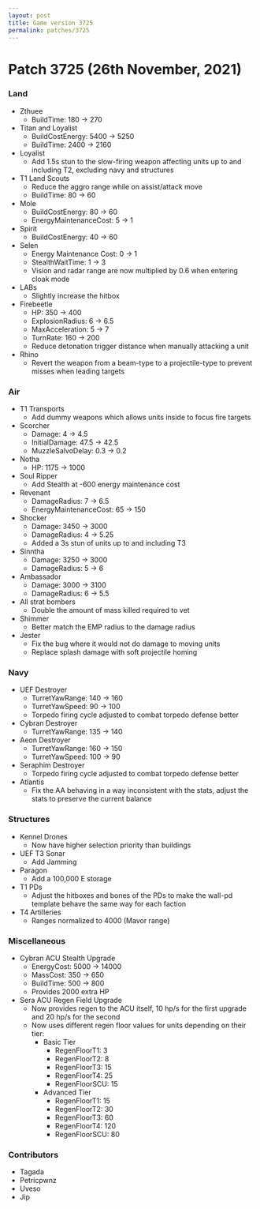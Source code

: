 ```yaml
---
layout: post
title: Game version 3725
permalink: patches/3725
---
```


# Patch 3725 (26th November, 2021)

### Land

- Zthuee
  - BuildTime: 180 → 270
- Titan and Loyalist
  - BuildCostEnergy: 5400 → 5250
  - BuildTime: 2400 → 2160
- Loyalist
  - Add 1.5s stun to the slow-firing weapon affecting units up to and including T2, excluding navy and structures
- T1 Land Scouts
  - Reduce the aggro range while on assist/attack move
  - BuildTime: 80 → 60
- Mole
  - BuildCostEnergy: 80 → 60
  - EnergyMaintenanceCost: 5 → 1
- Spirit
  - BuildCostEnergy: 40 → 60
- Selen
  - Energy Maintenance Cost: 0 → 1
  - StealthWaitTime: 1 → 3
  - Vision and radar range are now multiplied by 0.6 when entering cloak mode
- LABs
  - Slightly increase the hitbox
- Firebeetle
  - HP: 350 → 400
  - ExplosionRadius: 6 → 6.5
  - MaxAcceleration: 5 → 7
  - TurnRate: 160 → 200
  - Reduce detonation trigger distance when manually attacking a unit
- Rhino
  - Revert the weapon from a beam-type to a projectile-type to prevent misses when leading targets

### Air

- T1 Transports
  - Add dummy weapons which allows units inside to focus fire targets
- Scorcher
  - Damage: 4 → 4.5
  - InitialDamage: 47.5 → 42.5
  - MuzzleSalvoDelay: 0.3 → 0.2
- Notha
  - HP: 1175 → 1000
- Soul Ripper
  - Add Stealth at -600 energy maintenance cost
- Revenant
  - DamageRadius: 7 → 6.5
  - EnergyMaintenanceCost: 65 → 150
- Shocker
  - Damage: 3450 → 3000
  - DamageRadius: 4 → 5.25
  - Added a 3s stun of units up to and including T3
- Sinntha
  - Damage: 3250 → 3000
  - DamageRadius: 5 → 6
- Ambassador
  - Damage: 3000 → 3100
  - DamageRadius: 6 → 5.5
- All strat bombers
  - Double the amount of mass killed required to vet
- Shimmer
  - Better match the EMP radius to the damage radius
- Jester
  - Fix the bug where it would not do damage to moving units
  - Replace splash damage with soft projectile homing

### Navy

- UEF Destroyer
  - TurretYawRange: 140 → 160
  - TurretYawSpeed: 90 → 100
  - Torpedo firing cycle adjusted to combat torpedo defense better
- Cybran Destroyer
  - TurretYawRange: 135 → 140
- Aeon Destroyer
  - TurretYawRange: 160 → 150
  - TurretYawSpeed: 100 → 90
- Seraphim Destroyer
  - Torpedo firing cycle adjusted to combat torpedo defense better
- Atlantis
  - Fix the AA behaving in a way inconsistent with the stats, adjust the stats to preserve the current balance

### Structures

- Kennel Drones
  - Now have higher selection priority than buildings
- UEF T3 Sonar
  - Add Jamming
- Paragon
  - Add a 100,000 E storage
- T1 PDs
  - Adjust the hitboxes and bones of the PDs to make the wall-pd template behave the same way for each faction
- T4 Artilleries
  - Ranges normalized to 4000 (Mavor range)

### Miscellaneous

- Cybran ACU Stealth Upgrade
  - EnergyCost: 5000 → 14000
  - MassCost: 350 → 650
  - BuildTime: 500 → 800
  - Provides 2000 extra HP
- Sera ACU Regen Field Upgrade
  - Now provides regen to the ACU itself, 10 hp/s for the first upgrade and 20 hp/s for the second
  - Now uses different regen floor values for units depending on their tier:
    - Basic Tier
      - RegenFloorT1: 3
      - RegenFloorT2: 8
      - RegenFloorT3: 15
      - RegenFloorT4: 25
      - RegenFloorSCU: 15
    - Advanced Tier
      - RegenFloorT1: 15
      - RegenFloorT2: 30
      - RegenFloorT3: 60
      - RegenFloorT4: 120
      - RegenFloorSCU: 80

### Contributors

- Tagada
- Petricpwnz
- Uveso
- Jip
